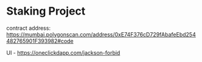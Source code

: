 # Staking Project

contract address: https://mumbai.polygonscan.com/address/0xE74F376cD729fAbafeEbd254482765901F393982#code

UI - https://oneclickdapp.com/jackson-forbid
